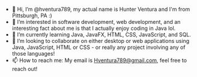 - 👋 Hi, I’m @hventura789, my actual name is Hunter Ventura and I'm from Pittsburgh, PA :)
- 👀 I’m interested in software development, web development, and an interesting fact about me is that I actually enjoy coding in Java lol. 
- 🌱 I’m currently learning Java, JavaFX, HTML, CSS, JavaScript, and SQL. 
- 💞️ I’m looking to collaborate on either desktop or web applications using Java, JavaScript, HTML or CSS - or really any project involving any of those languages! 
- 📫 How to reach me: My email is Hventura789@gmail.com, feel free to reach out!

<!---
hventura789/hventura789 is a ✨ special ✨ repository because its `README.md` (this file) appears on your GitHub profile.
You can click the Preview link to take a look at your changes.
--->
